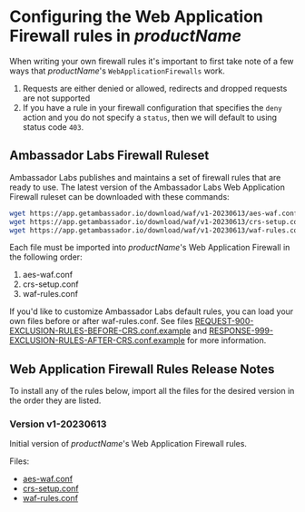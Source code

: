 # Configuring the Web Application Firewall rules in $productName$

When writing your own firewall rules it's important to first take note of a few ways that $productName$'s `WebApplicationFirewalls` work.

1. Requests are either denied or allowed, redirects and dropped requests are not supported
2. If you have a rule in your firewall configuration that specifies the `deny` action and you do not specify a `status`, then we will default to
using status code `403`.

## Ambassador Labs Firewall Ruleset

Ambassador Labs publishes and maintains a set of firewall rules that are ready to use.
The latest version of the Ambassador Labs Web Application Firewall ruleset can be downloaded with these commands:

```bash
wget https://app.getambassador.io/download/waf/v1-20230613/aes-waf.conf
wget https://app.getambassador.io/download/waf/v1-20230613/crs-setup.conf
wget https://app.getambassador.io/download/waf/v1-20230613/waf-rules.conf
```

Each file must be imported into $productName$'s Web Application Firewall in the following order:

1. aes-waf.conf
2. crs-setup.conf
3. waf-rules.conf

If you'd like to customize Ambassador Labs default rules, you can load your own files before or after waf-rules.conf.  See files [REQUEST-900-EXCLUSION-RULES-BEFORE-CRS.conf.example][] and [RESPONSE-999-EXCLUSION-RULES-AFTER-CRS.conf.example][] for more information.

## Web Application Firewall Rules Release Notes

<Alert severity="info">
To install any of the rules below, import all the files for the desired version in the order they are listed.
</Alert>

### Version v1-20230613

Initial version of $productName$'s Web Application Firewall rules.

Files:
- [aes-waf.conf](https://app.getambassador.io/download/waf/v1-20230613/aes-waf.conf)
- [crs-setup.conf](https://app.getambassador.io/download/waf/v1-20230613/crs-setup.conf)
- [waf-rules.conf](https://app.getambassador.io/download/waf/v1-20230613/waf-rules.conf)

[REQUEST-900-EXCLUSION-RULES-BEFORE-CRS.conf.example]: https://github.com/coreruleset/coreruleset/blob/v4.0/dev/rules/REQUEST-900-EXCLUSION-RULES-BEFORE-CRS.conf.example
[RESPONSE-999-EXCLUSION-RULES-AFTER-CRS.conf.example]: https://github.com/coreruleset/coreruleset/blob/v4.0/dev/rules/RESPONSE-999-EXCLUSION-RULES-AFTER-CRS.conf.example
[SecRuleEngine]: https://coraza.io/docs/seclang/directives/#secruleengine
